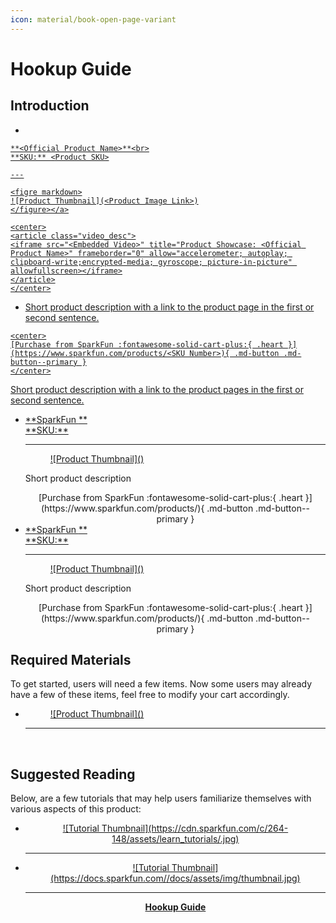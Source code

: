 ```yaml
---
icon: material/book-open-page-variant
---
```


# Hookup Guide


## Introduction
<!-- Single Product Card -->

<div class="grid cards desc" markdown>

-    <a href="https://www.sparkfun.com/products/<SKU Number>">
    **<Official Product Name>**<br>
    **SKU:** <Product SKU>

    ---

    <figre markdown>
    ![Product Thumbnail](<Product Image Link>)
    </figure></a>

    <center>
    <article class="video_desc">
    <iframe src="<Embedded Video>" title="Product Showcase: <Official Product Name>" frameborder="0" allow="accelerometer; autoplay; clipboard-write;encrypted-media; gyroscope; picture-in-picture" allowfullscreen></iframe>
    </article>
    </center>

-    Short product description with a link to the product page in the first or second sentence.

    <center>
    [Purchase from SparkFun :fontawesome-solid-cart-plus:{ .heart }](https://www.sparkfun.com/products/<SKU Number>){ .md-button .md-button--primary }
    </center>

</div>


<!-- Double Product Card -->
Short product description with a link to the product pages in the first or second sentence.

<section class="grid cards col-2"markdown>

-	<a href="https://www.sparkfun.com/products/<SKU Number>">
	**SparkFun <Product Name>**<br>
	**SKU:** <Product SKU>

	---

	<figure markdown>
	![Product Thumbnail](<Product Image Link>)
	</figure>
	</a>

    Short product description

	<center>
    [Purchase from SparkFun :fontawesome-solid-cart-plus:{ .heart }](https://www.sparkfun.com/products/<SKU Number>){ .md-button .md-button--primary }
    </center>

-	<a href="https://www.sparkfun.com/products/<SKU Number>">
	**SparkFun <Product Name>**<br>
	**SKU:** <Product SKU>

	---

	<figure markdown>
	![Product Thumbnail](<Product Image Link>)
	</figure></a>

    Short product description

	<center>
	[Purchase from SparkFun :fontawesome-solid-cart-plus:{ .heart }](https://www.sparkfun.com/products/<SKU Number>){ .md-button .md-button--primary }
	</center>

</section>


## Required Materials
To get started, users will need a few items. Now some users may already have a few of these items, feel free to modify your cart accordingly.

<div class="grid cards" markdown>

-   <a href="https://www.sparkfun.com/products/<SKU Number>">
    <figure markdown>
    ![Product Thumbnail](<Product Image Link>)
    </figure>

    ---

    **<Official Product Name>**<br>
    <Product SKU></a>

</div>


## Suggested Reading
Below, are a few tutorials that may help users familiarize themselves with various aspects of this product:

<div class="grid cards" markdown align="center">

-   <a href="https://learn.sparkfun.com/tutorials/<Tutorial ID>">
    <figure markdown>
    ![Tutorial Thumbnail](https://cdn.sparkfun.com/c/264-148/assets/learn_tutorials/<Thumbnail Link>.jpg)
    </figure>

    ---

    **<Tutorial Name>**</a>

-   <a href="https://docs.sparkfun.com/<GitHub Repo Name>">
    <figure markdown>
	![Tutorial Thumbnail](https://docs.sparkfun.com/<GitHub Repo Name>/docs/assets/img/thumbnail.jpg)
	</figure>

    ---

    **<Product Name> Hookup Guide**</a>

</div>
